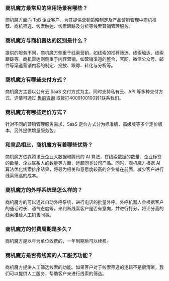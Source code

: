 ### 商机魔方最常见的应用场景有哪些？
商机魔方面向 ToB 企业客户，为其提供营销策略制定及产品营销管理中商机推荐、商机筛选、线索触达、线索跟踪及分析等线索营销管理服务。

### 商机魔方与商机雷达的区别是什么？
提供的服务不同，商机魔方侧重于线索营销，如线索的推荐筛选、线索触达、线索跟踪等。商机雷达则侧重于内容营销，如营销渠道的整合，官网、微信公众号、邮件等渠道营销内容的制定、投放、跟踪、转化与分析等。

### 商机魔方有哪些交付方式？
商机魔方主要以公有云 SaaS 交付方式为主，同时支持私有云、API 等多种交付方式，详情可通过 [售前咨询](https://cloud.tencent.com/online-service?from=sales&source=PRESALE) 或拨打4009100100转1联系我们。

### 商机魔方有哪些定价方式？
针对不同的营销管理服务需求，SaaS 定价方式分为标准版、高级版等多个定价版本，另外提供增量服务包。

### 和竞品相比，商机魔方有着哪些优势？
商机魔方依靠腾讯云企业大数据和腾讯的 AI 算法，在线索数据的数量、企业标签的数量、企业联系人的数量等方面，远超同类公司产品。同时，商机魔方根据 AI 算法优化线索排序结果，将最为相关和意愿度较高的企业排在前面，减少客户进行线索筛选的成本。

### 商机魔方的外呼系统是怎么样的？
商机魔方的可以通过自动外呼系统，进行电话的批量外呼。外呼机器人会根据客户的通话时长、语气态度等，来判断线索客户是否有意向，并进行打分，将评分高的线索推给人工销售同事。

### 商机魔方的付费周期是多久？
商机魔方是以年为单位收费的，一年到期后可以续费。

### 商机魔方是否有线索的人工服务功能？
商机魔方提供人工筛选线索的功能。如果客户对于线索筛选的逻辑不是很清晰，我们可以提供人工服务，帮助客户来进行线索的筛选。
